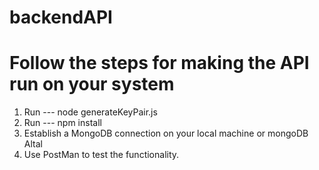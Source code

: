 # backendAPI
# Follow the steps for making the API run on your system

1) Run --- node generateKeyPair.js
2) Run --- npm install
3) Establish a MongoDB connection on your local machine or mongoDB Altal
4) Use PostMan to test the functionality.
